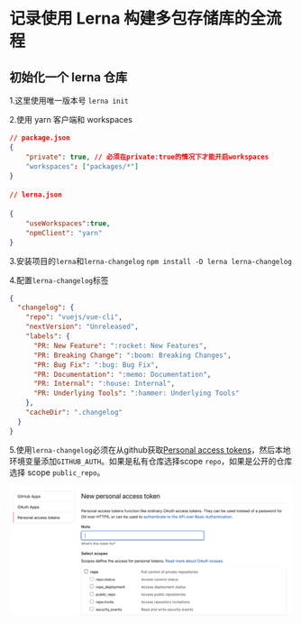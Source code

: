 # 记录使用 Lerna 构建多包存储库的全流程

## 初始化一个 lerna 仓库

1.这里使用唯一版本号
`lerna init`

2.使用 yarn 客户端和 workspaces

```json
// package.json
{
    "private": true, // 必须在private:true的情况下才能开启workspaces
    "workspaces": ["packages/*"]
}

// lerna.json

{
    "useWorkspaces":true,
    "npmClient": "yarn"
}
```

3.安装项目的`lerna`和`lerna-changelog`
`npm install -D lerna lerna-changelog`

4.配置`lerna-changelog`标签

```json
{
  "changelog": {
    "repo": "vuejs/vue-cli",
    "nextVersion": "Unreleased",
    "labels": {
      "PR: New Feature": ":rocket: New Features",
      "PR: Breaking Change": ":boom: Breaking Changes",
      "PR: Bug Fix": ":bug: Bug Fix",
      "PR: Documentation": ":memo: Documentation",
      "PR: Internal": ":house: Internal",
      "PR: Underlying Tools": ":hammer: Underlying Tools"
    },
    "cacheDir": ".changelog"
  }
}
```

5.使用`lerna-changelog`必须在从github获取[Personal access tokens](https://github.com/settings/tokens)，然后本地环境变量添加`GITHUB_AUTH`。如果是私有仓库选择scope `repo`，如果是公开的仓库选择 scope `public_repo`。

![personal access tokens](./images/WX20200915-104411@2x.png)

